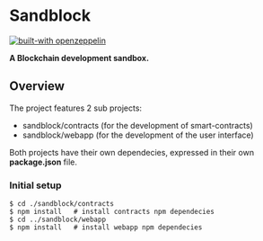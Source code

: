 # Sandblock

[![built-with openzeppelin](https://img.shields.io/badge/built%20with-OpenZeppelin-3677FF)](https://docs.openzeppelin.com/)

**A Blockchain development sandbox.**

## Overview

The project features 2 sub projects:
* sandblock/contracts (for the development of smart-contracts)
* sandblock/webapp (for the development of the user interface)

Both projects have their own dependecies, expressed in their own **package.json** file.

### Initial setup

```console
$ cd ./sandblock/contracts
$ npm install   # install contracts npm dependecies
$ cd ../sandblock/webapp
$ npm install   # install webapp npm dependecies
```
